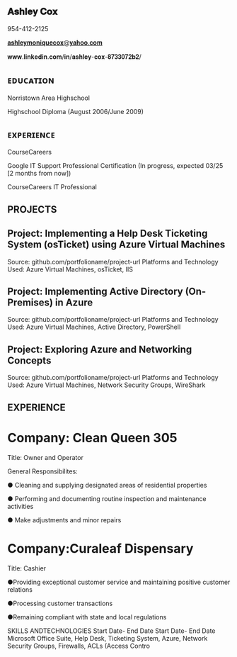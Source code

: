 ##  𝐀𝐬𝐡𝐥𝐞𝐲 𝐂𝐨𝐱
 
954-412-2125
 
 𝐚𝐬𝐡𝐥𝐞𝐲𝐦𝐨𝐧𝐢𝐪𝐮𝐞𝐜𝐨𝐱@𝐲𝐚𝐡𝐨𝐨.𝐜𝐨𝐦

 𝐰𝐰𝐰.𝐥𝐢𝐧𝐤𝐞𝐝𝐢𝐧.𝐜𝐨𝐦/𝐢𝐧/𝐚𝐬𝐡𝐥𝐞𝐲-𝐜𝐨𝐱-𝟖𝟕𝟑𝟑𝟎𝟕𝟐𝐛𝟐/
 
 ## ᴇᴅᴜᴄᴀᴛɪᴏɴ
 Norristown Area Highschool

Highschool Diploma    (August 2006/June 2009)
 
## ᴇxᴘᴇʀɪᴇɴᴄᴇ

 CourseCareers
 
 Google IT Support Professional Certification (In progress, expected 03/25 [2 months from now])

 CourseCareers IT Professional
 
 ## PROJECTS
 ## Project: Implementing a Help Desk Ticketing System (osTicket) using Azure Virtual Machines
 Source: github.com/portfolioname/project-url
 Platforms and Technology Used: Azure Virtual Machines, osTicket, IIS
 ## Project: Implementing Active Directory (On-Premises) in Azure
 Source: github.com/portfolioname/project-url
 Platforms and Technology Used: Azure Virtual Machines, Active Directory, PowerShell
##  Project: Exploring Azure and Networking Concepts
 Source: github.com/portfolioname/project-url
 Platforms and Technology Used: Azure Virtual Machines, Network Security Groups, WireShark

 ## EXPERIENCE
# Company: Clean Queen 305
 
 Title: Owner and Operator


General Responsibilites: 

 ● Cleaning and supplying designated areas of residential properties

 ● Performing and documenting routine inspection and maintenance activities
 
  ● Make adjustments and minor repairs

 # Company:Curaleaf Dispensary
 
 Title: Cashier

  ●Providing exceptional customer service and maintaining positive customer relations
 
  ●Processing customer transactions
  
  ●Remaining compliant with state and local regulations

 
 SKILLS ANDTECHNOLOGIES
 Start Date- End Date
 Start Date- End Date
 Microsoft Office Suite, Help Desk, Ticketing System, Azure, Network Security Groups, Firewalls, ACLs (Access Contro
